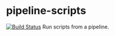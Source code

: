 # pipeline-scripts
[![Build Status](http://Knight:8080/buildStatus/icon?job=fibonacci)](http://knight:8080/job/fibonacci/)
Run scripts from a pipeline.
